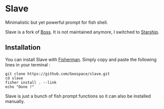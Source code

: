 # Slave

Minimalistic but yet powerful prompt for fish shell.

Slave is a fork of [Boss](https://github.com/fisherman/boss). It is not
maintained anymore, I switched to [Starship](https://starship.rs/).

## Installation

You can install Slave with [Fisherman](https://github.com/fisherman/fisherman).
Simply copy and paste the following lines in your terminal :

``` terminal
git clone https://github.com/Geospace/slave.git
cd slave
fisher install . --link
echo "Done !"
```

Slave is just a bunch of fish prompt functions so it can also be installed
manually.
